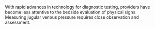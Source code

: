 With rapid advances in technology for diagnostic testing, providers have become less attentive to the bedside evaluation of physical signs. Measuring jugular venous pressure requires close observation and assessment.